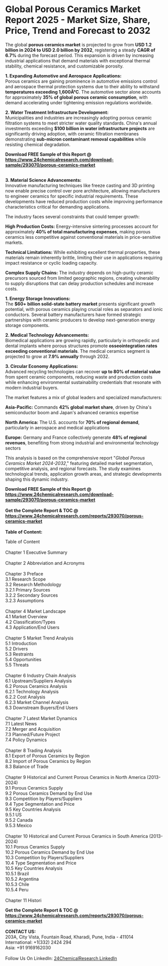 <h1>Global Porous Ceramics Market Report 2025 - Market Size, Share, Price, Trend and Forecast to 2032</h1><p>The global <strong>porous ceramics market</strong> is projected to grow from <strong>USD 1.2 billion in 2024 to USD 2.0 billion by 2032</strong>, registering a steady <strong>CAGR of 6.7%</strong> during the forecast period. This expansion is driven by increasing industrial applications that demand materials with exceptional thermal stability, chemical resistance, and customizable porosity.</p><p><strong>1. Expanding Automotive and Aerospace Applications:</strong><br>
Porous ceramics are gaining prominence in automotive emissions control and aerospace thermal protection systems due to their ability to withstand <strong>temperatures exceeding 1,600Â°C</strong>. The automotive sector alone accounts for approximately <strong>35% of global porous ceramic consumption</strong>, with demand accelerating under tightening emission regulations worldwide.</p><p><strong>2. Water Treatment Infrastructure Development:</strong><br>
Municipalities and industries are increasingly adopting porous ceramic filtration systems to meet stricter water quality standards. China's annual investments exceeding <strong>$100 billion in water infrastructure projects</strong> are significantly driving adoption, with ceramic filtration membranes demonstrating <strong>sub-micron contaminant removal capabilities</strong> while resisting chemical degradation.</p><div><b>Download FREE Sample of this Report @ 
            <a href="https://www.24chemicalresearch.com/download-sample/293070/porous-ceramics-market">
            https://www.24chemicalresearch.com/download-sample/293070/porous-ceramics-market</a></b></div><br><p><strong>3. Material Science Advancements:</strong><br>
Innovative manufacturing techniques like freeze casting and 3D printing now enable precise control over pore architecture, allowing manufacturers to engineer ceramics for specific industrial requirements. These developments have reduced production costs while improving performance characteristics critical for demanding applications.</p><p>The industry faces several constraints that could temper growth:</p><p><strong>High Production Costs:</strong> Energy-intensive sintering processes account for approximately <strong>40% of total manufacturing expenses</strong>, making porous ceramics less competitive against conventional materials in price-sensitive markets.</p><p><strong>Technical Limitations:</strong> While exhibiting excellent thermal properties, these materials remain inherently brittle, limiting their use in applications requiring impact resistance or cyclic loading capacity.</p><p><strong>Complex Supply Chains:</strong> The industry depends on high-purity ceramic precursors sourced from limited geographic regions, creating vulnerability to supply disruptions that can delay production schedules and increase costs.</p><p><strong>1. Energy Storage Innovations:</strong><br>
The <strong>$60+ billion solid-state battery market</strong> presents significant growth potential, with porous ceramics playing crucial roles as separators and ionic conductors. Several battery manufacturers have formed strategic partnerships with ceramic producers to develop next-generation energy storage components.</p><p><strong>2. Medical Technology Advancements:</strong><br>
Biomedical applications are growing rapidly, particularly in orthopedic and dental implants where porous structures promote <strong>osseointegration rates exceeding conventional materials</strong>. The medical ceramics segment is projected to grow at <strong>7.9% annually</strong> through 2032.</p><p><strong>3. Circular Economy Applications:</strong><br>
Advanced recycling technologies can recover <strong>up to 80% of material value</strong> from spent ceramic components, reducing waste and production costs while enhancing environmental sustainability credentials that resonate with modern industrial buyers.</p><p>The market features a mix of global leaders and specialized manufacturers:</p><p><strong>Asia-Pacific:</strong> Commands <strong>42% global market share</strong>, driven by China's semiconductor boom and Japan's advanced ceramics expertise</p><p><strong>North America:</strong> The U.S. accounts for <strong>70% of regional demand</strong>, particularly in aerospace and medical applications</p><p><strong>Europe:</strong> Germany and France collectively generate <strong>48% of regional revenues</strong>, benefiting from strong industrial and environmental technology sectors</p><p>This analysis is based on the comprehensive report "<em>Global Porous Ceramics Market 2024-2032</em>," featuring detailed market segmentation, competitive analysis, and regional forecasts. The study examines technological trends, application growth areas, and strategic developments shaping this dynamic industry.</p><div><b>Download FREE Sample of this Report @ 
            <a href="https://www.24chemicalresearch.com/download-sample/293070/porous-ceramics-market">
            https://www.24chemicalresearch.com/download-sample/293070/porous-ceramics-market</a></b></div><br><div><b>Get the Complete Report & TOC @ 
            <a href="https://www.24chemicalresearch.com/reports/293070/porous-ceramics-market">
            https://www.24chemicalresearch.com/reports/293070/porous-ceramics-market</a></b></div><br>
            <b>Table of Content:</b><p>Table of Content<br />
<br />
Chapter 1 Executive Summary<br />
<br />
Chapter 2 Abbreviation and Acronyms<br />
<br />
Chapter 3 Preface<br />
3.1 Research Scope<br />
3.2 Research Methodology<br />
  3.2.1 Primary Sources<br />
  3.2.2 Secondary Sources<br />
  3.2.3 Assumptions<br />
		<br />
Chapter 4 Market Landscape<br />
4.1 Market Overview<br />
4.2 Classification/Types<br />
4.3 Application/End Users<br />
<br />
Chapter 5 Market Trend Analysis <br />
5.1 Introduction<br />
5.2 Drivers<br />
5.3 Restraints<br />
5.4 Opportunities<br />
5.5 Threats<br />
<br />
Chapter 6 Industry Chain Analysis<br />
6.1 Upstream/Suppliers Analysis<br />
6.2 Porous Ceramics Analysis<br />
  6.2.1 Technology Analysis<br />
  6.2.2 Cost Analysis<br />
  6.2.3 Market Channel Analysis<br />
6.3 Downstream Buyers/End Users<br />
<br />
Chapter 7 Latest Market Dynamics<br />
7.1 Latest News<br />
7.2 Merger and Acquisition<br />
7.3 Planned/Future Project<br />
7.4 Policy Dynamics<br />
<br />
Chapter 8 Trading Analysis<br />
8.1 Export of Porous Ceramics by Region<br />
8.2 Import of Porous Ceramics by Region<br />
8.3 Balance of Trade<br />
<br />
Chapter 9 Historical and Current Porous Ceramics in North America (2013-2024)<br />
9.1 Porous Ceramics Supply <br />
9.2 Porous Ceramics Demand by End Use<br />
9.3 Competition by Players/Suppliers<br />
9.4 Type Segmentation and Price<br />
9.5 Key Countries Analysis<br />
  9.5.1 US<br />
  9.5.2 Canada<br />
  9.5.3 Mexico<br />
<br />
Chapter 10 Historical and Current Porous Ceramics in South America (2013-2024)<br />
10.1 Porous Ceramics Supply <br />
10.2 Porous Ceramics Demand by End Use<br />
10.3 Competition by Players/Suppliers<br />
10.4 Type Segmentation and Price<br />
10.5 Key Countries Analysis<br />
  10.5.1 Brazil<br />
  10.5.2 Argentina<br />
  10.5.3 Chile<br />
  10.5.4 Peru<br />
<br />
Chapter 11 Histori</p><div><b>Get the Complete Report & TOC @ 
            <a href="https://www.24chemicalresearch.com/reports/293070/porous-ceramics-market">
            https://www.24chemicalresearch.com/reports/293070/porous-ceramics-market</a></b></div><br><b>CONTACT US:</b><br>
            203A, City Vista, Fountain Road, Kharadi, Pune, India - 411014<br>
            International: +1(332) 2424 294<br>
            Asia: +91 9169162030 <br><br>
            Follow Us On LinkedIn: <a href="https://www.linkedin.com/company/24chemicalresearch/">24ChemicalResearch LinkedIn</a>